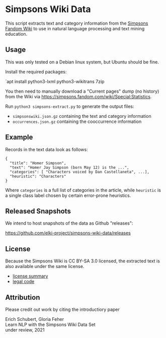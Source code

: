 Simpsons Wiki Data
==================

This script extracts text and category information from
the [Simpsons Fandom Wiki](https://simpsons.fandom.com/)
to use in natural language processing and text mining education.


Usage
-----

This was only tested on a Debian linux system, but Ubuntu should be fine.

Install the required packages:

`apt install python3-lxml python3-wikitrans 7zip

You then need to manually download a "Current pages" dump (no history)
from the Wiki via <https://simpsons.fandom.com/wiki/Special:Statistics>.

Run `python3 simpsons-extract.py` to generate the output files:

- `simpsonswiki.json.gz` containing the text and category information
- `occurrences.json.gz` containing the cooccurrence information

Example
-------

Records in the text data look as follows:

```
{
  "title": "Homer Simpson",
  "text": "Homer Jay Simpson (born May 12) is the ...",
  "categories": [ "Characters voiced by Dan Castellaneta", ...],
  "heuristic": "Characters"
}
```

Where `categories` is a full list of categories in the article, while
`heuristic` is a single class label chosen by certain error-prone heuristics.

Released Snapshots
------------------

We intend to host snapshots of the data as Github "releases":

<https://github.com/elki-project/simpsons-wiki-data/releases>


License
-------

Because the Simpsons Wiki is CC BY-SA 3.0 licensed, the extracted text
is also available under the same license.

* [license summary](https://creativecommons.org/licenses/by-sa/3.0/)
* [legal code](https://creativecommons.org/licenses/by-sa/3.0/legalcode)

Attribution
-----------

Please credit out work by citing the introductiory paper

Erich Schubert, Gloria Feher  
Learn NLP with the Simpsons Wiki Data Set  
under review, 2021

